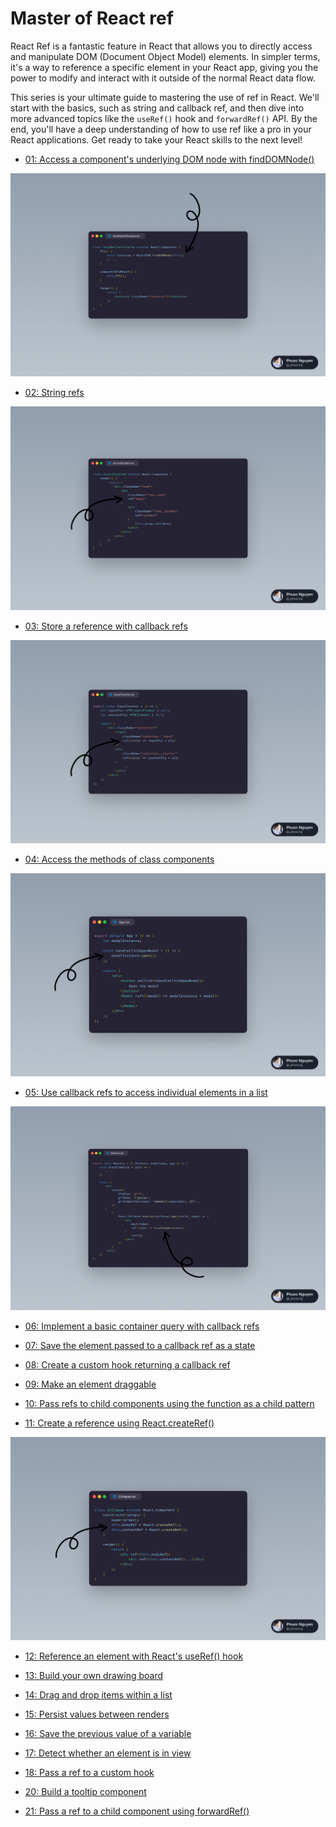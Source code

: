 # Master of React ref

React Ref is a fantastic feature in React that allows you to directly access and manipulate DOM (Document Object Model) elements.
In simpler terms, it's a way to reference a specific element in your React app, giving you the power to modify and interact with it outside of the normal React data flow.

This series is your ultimate guide to mastering the use of ref in React.
We'll start with the basics, such as string and callback ref, and then dive into more advanced topics like the `useRef()` hook and `forwardRef()` API.
By the end, you'll have a deep understanding of how to use ref like a pro in your React applications.
Get ready to take your React skills to the next level!

-   [01: Access a component's underlying DOM node with findDOMNode()](https://phuoc.ng/collection/react-ref/access-a-component-underlying-dom-node-with-find-dom-node/)

![Access a component's underlying DOM node with findDOMNode()](/01-access-a-component-underlying-dom-node-with-find-dom-node/find-dom-node.png)

-   [02: String refs](https://phuoc.ng/collection/react-ref/string-refs/)

![String refs](/02-string-refs/string-refs.png)

-   [03: Store a reference with callback refs](https://phuoc.ng/collection/react-ref/store-a-reference-with-callback-refs/)

![Store a reference with callback refs](/03-store-a-reference-with-callback-refs/callback-refs.png)

-   [04: Access the methods of class components](https://phuoc.ng/collection/react-ref/access-the-methods-of-class-components/)

![Access the methods of class components](/04-access-the-methods-of-class-components/access-methods.png)

-   [05: Use callback refs to access individual elements in a list](https://phuoc.ng/collection/react-ref/use-callback-refs-to-access-individual-elements-in-a-list/)

![Use callback refs to access individual elements in a list](/05-use-callback-refs-to-access-individual-elements-in-a-list/access-individual-elements.png)

-   [06: Implement a basic container query with callback refs](https://phuoc.ng/collection/react-ref/implement-a-basic-container-query-with-callback-refs/)

-   [07: Save the element passed to a callback ref as a state](https://phuoc.ng/collection/react-ref/save-the-element-passed-to-a-callback-ref-as-a-state/)

-   [08: Create a custom hook returning a callback ref](https://phuoc.ng/collection/react-ref/create-a-custom-hook-returning-a-callback-ref/)

-   [09: Make an element draggable](https://phuoc.ng/collection/react-ref/make-an-element-draggable/)

-   [10: Pass refs to child components using the function as a child pattern](https://phuoc.ng/collection/react-ref/pass-refs-to-child-components-using-the-function-as-a-child-pattern/)

-   [11: Create a reference using React.createRef()](https://phuoc.ng/collection/react-ref/create-a-reference-using-react-create-ref/)

![Create a reference using React.createRef()](/11-create-a-reference-using-react-create-ref/react-create-ref.png)

-   [12: Reference an element with React's useRef() hook](https://phuoc.ng/collection/react-ref/reference-an-element-with-react-use-ref-hook/)

-   [13: Build your own drawing board](https://phuoc.ng/collection/react-ref/build-your-own-drawing-board/)

-   [14: Drag and drop items within a list](https://phuoc.ng/collection/react-ref/drag-and-drop-items-within-a-list/)

-   [15: Persist values between renders](https://phuoc.ng/collection/react-ref/persist-values-between-renders/)

-   [16: Save the previous value of a variable](https://phuoc.ng/collection/react-ref/save-the-previous-value-of-a-variable/)

-   [17: Detect whether an element is in view](https://phuoc.ng/collection/react-ref/detect-whether-an-element-is-in-view/)

-   [18: Pass a ref to a custom hook](https://phuoc.ng/collection/react-ref/pass-a-ref-to-a-custom-hook/)

-   [20: Build a tooltip component](https://phuoc.ng/collection/react-ref/build-a-tooltip-component/)

-   [21: Pass a ref to a child component using forwardRef()](https://phuoc.ng/collection/react-ref/pass-a-ref-to-a-child-component-using-forward-ref/)
